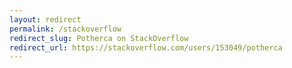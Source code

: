 ```yaml
---
layout: redirect
permalink: /stackoverflow
redirect_slug: Potherca on StackOverflow 
redirect_url: https://stackoverflow.com/users/153049/potherca
---
```

